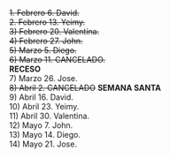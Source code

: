 ~~1. Febrero 6. David.~~  
~~2. Febrero 13. Yeimy.~~  
~~3) Febrero 20. Valentina.~~  
~~4) Febrero 27. John.~~   
~~5) Marzo 5. Diego.~~  
~~6) Marzo 11. CANCELADO.~~  
**RECESO**  
7) Marzo 26. Jose.  
~~8) Abril 2. CANCELADO~~
**SEMANA SANTA**  
9) Abril 16. David.  
10) Abril 23. Yeimy.  
11) Abril 30. Valentina.  
12) Mayo 7.  John.    
13) Mayo 14. Diego.  
14) Mayo 21. Jose.

